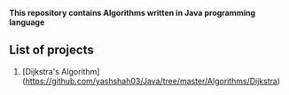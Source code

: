 **This repository contains Algorithms written in Java programming language**

## List of projects ##
 1. [Dijkstra's Algorithm] (https://github.com/yashshah03/Java/tree/master/Algorithms/Dijkstra)